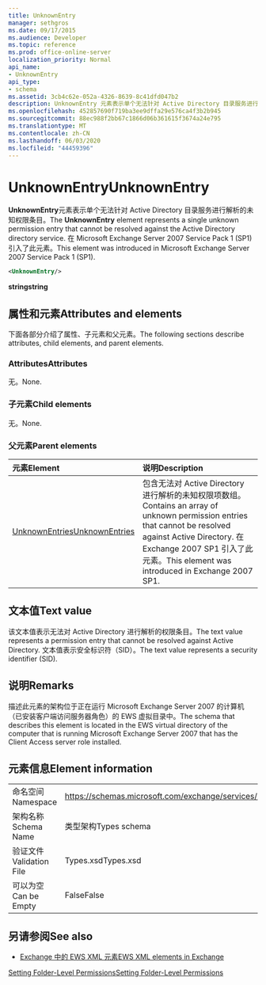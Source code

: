```yaml
---
title: UnknownEntry
manager: sethgros
ms.date: 09/17/2015
ms.audience: Developer
ms.topic: reference
ms.prod: office-online-server
localization_priority: Normal
api_name:
- UnknownEntry
api_type:
- schema
ms.assetid: 3cb4c62e-052a-4326-8639-8c41dfd047b2
description: UnknownEntry 元素表示单个无法针对 Active Directory 目录服务进行解析的未知权限条目。 在 Microsoft Exchange Server 2007 Service Pack 1 (SP1) 引入了此元素。
ms.openlocfilehash: 452857690f719ba3ee9dffa29e576ca4f3b2b945
ms.sourcegitcommit: 88ec988f2bb67c1866d06b361615f3674a24e795
ms.translationtype: MT
ms.contentlocale: zh-CN
ms.lasthandoff: 06/03/2020
ms.locfileid: "44459396"
---
```

# <a name="unknownentry"></a><span data-ttu-id="89c12-104">UnknownEntry</span><span class="sxs-lookup"><span data-stu-id="89c12-104">UnknownEntry</span></span>

<span data-ttu-id="89c12-105">**UnknownEntry**元素表示单个无法针对 Active Directory 目录服务进行解析的未知权限条目。</span><span class="sxs-lookup"><span data-stu-id="89c12-105">The **UnknownEntry** element represents a single unknown permission entry that cannot be resolved against the Active Directory directory service.</span></span> <span data-ttu-id="89c12-106">在 Microsoft Exchange Server 2007 Service Pack 1 (SP1) 引入了此元素。</span><span class="sxs-lookup"><span data-stu-id="89c12-106">This element was introduced in Microsoft Exchange Server 2007 Service Pack 1 (SP1).</span></span> 
  
```xml
<UnknownEntry/>
```

 <span data-ttu-id="89c12-107">**string**</span><span class="sxs-lookup"><span data-stu-id="89c12-107">**string**</span></span>
## <a name="attributes-and-elements"></a><span data-ttu-id="89c12-108">属性和元素</span><span class="sxs-lookup"><span data-stu-id="89c12-108">Attributes and elements</span></span>

<span data-ttu-id="89c12-109">下面各部分介绍了属性、子元素和父元素。</span><span class="sxs-lookup"><span data-stu-id="89c12-109">The following sections describe attributes, child elements, and parent elements.</span></span>
  
### <a name="attributes"></a><span data-ttu-id="89c12-110">Attributes</span><span class="sxs-lookup"><span data-stu-id="89c12-110">Attributes</span></span>

<span data-ttu-id="89c12-111">无。</span><span class="sxs-lookup"><span data-stu-id="89c12-111">None.</span></span>
  
### <a name="child-elements"></a><span data-ttu-id="89c12-112">子元素</span><span class="sxs-lookup"><span data-stu-id="89c12-112">Child elements</span></span>

<span data-ttu-id="89c12-113">无。</span><span class="sxs-lookup"><span data-stu-id="89c12-113">None.</span></span>
  
### <a name="parent-elements"></a><span data-ttu-id="89c12-114">父元素</span><span class="sxs-lookup"><span data-stu-id="89c12-114">Parent elements</span></span>

|<span data-ttu-id="89c12-115">**元素**</span><span class="sxs-lookup"><span data-stu-id="89c12-115">**Element**</span></span>|<span data-ttu-id="89c12-116">**说明**</span><span class="sxs-lookup"><span data-stu-id="89c12-116">**Description**</span></span>|
|:-----|:-----|
|[<span data-ttu-id="89c12-117">UnknownEntries</span><span class="sxs-lookup"><span data-stu-id="89c12-117">UnknownEntries</span></span>](unknownentries.md) <br/> |<span data-ttu-id="89c12-118">包含无法对 Active Directory 进行解析的未知权限项数组。</span><span class="sxs-lookup"><span data-stu-id="89c12-118">Contains an array of unknown permission entries that cannot be resolved against Active Directory.</span></span> <span data-ttu-id="89c12-119">在 Exchange 2007 SP1 引入了此元素。</span><span class="sxs-lookup"><span data-stu-id="89c12-119">This element was introduced in Exchange 2007 SP1.</span></span>  <br/> |
   
## <a name="text-value"></a><span data-ttu-id="89c12-120">文本值</span><span class="sxs-lookup"><span data-stu-id="89c12-120">Text value</span></span>

<span data-ttu-id="89c12-121">该文本值表示无法对 Active Directory 进行解析的权限条目。</span><span class="sxs-lookup"><span data-stu-id="89c12-121">The text value represents a permission entry that cannot be resolved against Active Directory.</span></span> <span data-ttu-id="89c12-122">文本值表示安全标识符（SID）。</span><span class="sxs-lookup"><span data-stu-id="89c12-122">The text value represents a security identifier (SID).</span></span>
  
## <a name="remarks"></a><span data-ttu-id="89c12-123">说明</span><span class="sxs-lookup"><span data-stu-id="89c12-123">Remarks</span></span>

<span data-ttu-id="89c12-124">描述此元素的架构位于正在运行 Microsoft Exchange Server 2007 的计算机（已安装客户端访问服务器角色）的 EWS 虚拟目录中。</span><span class="sxs-lookup"><span data-stu-id="89c12-124">The schema that describes this element is located in the EWS virtual directory of the computer that is running Microsoft Exchange Server 2007 that has the Client Access server role installed.</span></span>
  
## <a name="element-information"></a><span data-ttu-id="89c12-125">元素信息</span><span class="sxs-lookup"><span data-stu-id="89c12-125">Element information</span></span>

|||
|:-----|:-----|
|<span data-ttu-id="89c12-126">命名空间</span><span class="sxs-lookup"><span data-stu-id="89c12-126">Namespace</span></span>  <br/> |https://schemas.microsoft.com/exchange/services/2006/types  <br/> |
|<span data-ttu-id="89c12-127">架构名称</span><span class="sxs-lookup"><span data-stu-id="89c12-127">Schema Name</span></span>  <br/> |<span data-ttu-id="89c12-128">类型架构</span><span class="sxs-lookup"><span data-stu-id="89c12-128">Types schema</span></span>  <br/> |
|<span data-ttu-id="89c12-129">验证文件</span><span class="sxs-lookup"><span data-stu-id="89c12-129">Validation File</span></span>  <br/> |<span data-ttu-id="89c12-130">Types.xsd</span><span class="sxs-lookup"><span data-stu-id="89c12-130">Types.xsd</span></span>  <br/> |
|<span data-ttu-id="89c12-131">可以为空</span><span class="sxs-lookup"><span data-stu-id="89c12-131">Can be Empty</span></span>  <br/> |<span data-ttu-id="89c12-132">False</span><span class="sxs-lookup"><span data-stu-id="89c12-132">False</span></span>  <br/> |
   
## <a name="see-also"></a><span data-ttu-id="89c12-133">另请参阅</span><span class="sxs-lookup"><span data-stu-id="89c12-133">See also</span></span>



- [<span data-ttu-id="89c12-134">Exchange 中的 EWS XML 元素</span><span class="sxs-lookup"><span data-stu-id="89c12-134">EWS XML elements in Exchange</span></span>](ews-xml-elements-in-exchange.md)


[<span data-ttu-id="89c12-135">Setting Folder-Level Permissions</span><span class="sxs-lookup"><span data-stu-id="89c12-135">Setting Folder-Level Permissions</span></span>](https://msdn.microsoft.com/library/c7530e86-5112-401c-b10a-9c054ae59f07%28Office.15%29.aspx)

